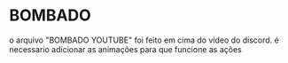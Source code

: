# BOMBADO

o arquivo "BOMBADO YOUTUBE" foi feito em cima do video do discord. é necessario adicionar as animações para que funcione as ações
